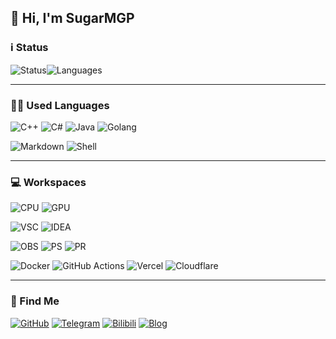 ## 👋 Hi, I'm SugarMGP

### ℹ️ Status 

![Status](https://github-readme-stats.vercel.app/api?username=SugarMGP&show_icons=true&include_all_commits=true&hide_border=true)![Languages](https://github-readme-stats.vercel.app/api/top-langs/?username=SugarMGP&layout=compact&hide_border=true)

---

### 🧑‍💻 Used Languages 

![C++](https://img.shields.io/badge/C%2B%2B-00599C?style=for-the-badge)
![C#](https://img.shields.io/badge/C%23-378BBA?style=for-the-badge)
![Java](https://img.shields.io/badge/Java-ae784d?style=for-the-badge)
![Golang](https://img.shields.io/badge/Golang-00ADD8?style=for-the-badge)

![Markdown](https://img.shields.io/badge/Markdown-000000?style=for-the-badge&logo=markdown&logoColor=white)
![Shell](https://img.shields.io/badge/Shell_Script-121011?style=for-the-badge&logo=gnu-bash&logoColor=white)

---

### 💻 Workspaces 

![CPU](https://img.shields.io/badge/AMD-Ryzen_7_8845HS-ED1C24?style=for-the-badge&logo=amd&logoColor=white)
![GPU](https://img.shields.io/badge/Nvidia-RTX_4060_Laptop-76B900?style=for-the-badge&logo=nvidia&logoColor=white)

![VSC](https://img.shields.io/badge/Visual_Studio_Code-0078D4?style=for-the-badge&logo=vscodium&logoColor=white)
![IDEA](https://img.shields.io/badge/IntelliJ_IDEA-000000.svg?style=for-the-badge&logo=intellij-idea&logoColor=white)

![OBS](https://img.shields.io/badge/OBS%20Studio-302E31?style=for-the-badge&logo=obsstudio&logoColor=white)
![PS](https://img.shields.io/badge/Photoshop-31A8FF?style=for-the-badge&logo=adobephotoshop&logoColor=white)
![PR](https://img.shields.io/badge/Premiere%20Pro-9999FF?style=for-the-badge&logo=adobepremierepro&logoColor=white)

![Docker](https://img.shields.io/badge/Docker-2496ED?style=for-the-badge&logo=docker&logoColor=white)
![GitHub Actions](https://img.shields.io/badge/GitHub_Actions-2088FF?style=for-the-badge&logo=github-actions&logoColor=white)
![Vercel](https://img.shields.io/badge/Vercel-000000?style=for-the-badge&logo=vercel&logoColor=white)
![Cloudflare](https://img.shields.io/badge/Cloudflare-F38020?style=for-the-badge&logo=Cloudflare&logoColor=white)

---

### 📱 Find Me 

[![GitHub](https://img.shields.io/badge/GitHub-100000?style=for-the-badge&logo=github&logoColor=white)](https://github.com/SugarMGP)
[![Telegram](https://img.shields.io/badge/Telegram-2CA5E0?style=for-the-badge&logo=telegram&logoColor=white)](https://t.me/SugarMGP)
[![Bilibili](https://img.shields.io/badge/Bilibili-00A1D6?style=for-the-badge&logo=bilibili&logoColor=white)](https://space.bilibili.com/129922746)
[![Blog](https://img.shields.io/badge/Blog-0E83CD?style=for-the-badge&logo=hexo&logoColor=white)](https://blog.sugarmgp.icu/)
